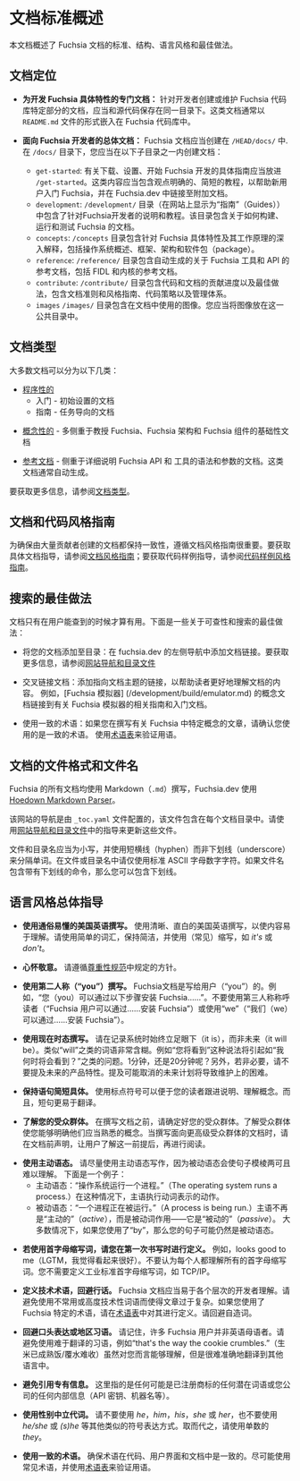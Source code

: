 <!-- 
# Documentation standards overview
 -->
# 文档标准概述

<!-- 
This document outlines standards, structure, tone, and best practices for Fuchsia documentation.
-->
本文档概述了 Fuchsia 文档的标准、结构、语言风格和最佳做法。

<!-- 
## Document locations
 -->
## 文档定位

  <!-- 
  * **Documentation specific to developing a specific Fuchsia feature:**
    Documentation for developers creating or maintaining a specific part of the Fuchsia codebase
    should be kept in the same directory as the source code. These docs are usually in the form of
    `README.md` files embedded throughout the Fuchsia codebase.
  -->
  * **为开发 Fuchsia 具体特性的专门文档：**
    针对开发者创建或维护 Fuchsia 代码库特定部分的文档，应当和源代码保存在同一目录下。这类文档通常以 `README.md` 文件的形式嵌入在 Fuchsia  代码库中。
  <!-- 
  * **General documentation for Fuchsia developers:** Fuchsia documentation should
    be created in <code>/HEAD/docs/</code>.
    In the `/docs/` directory, you should create documentation in one of these sub-directories: 
  -->
  * **面向 Fuchsia 开发者的总体文档：** Fuchsia 文档应当创建在 <code>/HEAD/docs/</code> 中.
    在 `/docs/` 目录下，您应当在以下子目录之一内创建文档：

    * <code>get-started</code>:
       <!-- 
       Specific guidance to download, set up, and start developing on Fuchsia should go in
       `/get-started`. This content should contain opinionated, short tutorials that help new
       users get started on Fuchsia, and link to additional documentation in Fuchsia.dev.
       -->
       有关下载、设置、开始 Fuchsia 开发的具体指南应当放进 `/get-started`。这类内容应当包含观点明确的、简短的教程，以帮助新用户入门 Fuchsia，并在 Fuchsia.dev 中链接至附加文档。
    *  <code>development</code>:
        <!--
        The `/development/` directory (which displays on the site as "Guides") contains
        instructions and tutorials for developers
        working on Fuchsia. This directory includes documentation
        on how to build, run, and test Fuchsia. 
        -->
        `/development/` 目录（在网站上显示为“指南”（Guides））中包含了针对Fuchsia开发者的说明和教程。该目录包含关于如何构建、运行和测试 Fuchsia 的文档。
    *  <code>concepts</code>:
        <!-- 
        The `/concepts` directory contains in-depth explanations of specific features of
        Fuchsia and how they work, including operating system overviews, frameworks, architecture,
        and packages.
        -->
        `/concepts` 目录包含针对 Fuchsia 具体特性及其工作原理的深入解释，包括操作系统概述、框架、架构和软件包（package）。
    *  <code>reference</code>:
        <!--
        The `/reference/` directory contains generated reference docs on Fuchsia tools and APIs,
        including FIDL and kernel reference.
        -->
        `/reference/` 目录包含自动生成的关于 Fuchsia 工具和 API 的参考文档，包括 FIDL 和内核的参考文档。
    *  <code>contribute</code>:
        <!--
        The `/contribute/` directory contains code and documentation contribution processes and
        best practices, including documentation code and style guides, code polcies, and governance.
        -->
        `/contribute/` 目录包含代码和文档的贡献进度以及最佳做法，包含文档准则和风格指南、代码策略以及管理体系。
    *  `images`
        <!--
        The `/images/` directory contains images used in the documentation. You should
        place images in this common directory.
        -->
        `/images/` 目录包含在文档中使用的图像。您应当将图像放在这一公共目录中。

<!-- 
## Document types
 -->
## 文档类型

<!-- 
Most documentation can be divided into the following categories:
 -->
大多数文档可以分为以下几类：

<!-- 
- [Procedural](documentation-types.md#procedural-documentation)
    - Getting started - Initial setup documentation
    - Guides - Task-oriented documentation
 -->
- [程序性的](documentation-types.md#procedural-documentation)
    - 入门 - 初始设置的文档
    - 指南 - 任务导向的文档

<!-- - [Conceptual](documentation-types.md#conceptual-documentation) - Foundational
  documentation focused on teaching more about Fuchsia, Fuchsia architecture, and Fuchsia components -->
- [概念性的](documentation-types.md#conceptual-documentation) - 多侧重于教授 Fuchsia、Fuchsia 架构和 Fuchsia 组件的基础性文档

<!-- 
- [Reference](documentation-types.md#reference-documentation) - Documentation focused on
  detailing the syntax and parameters of Fuchsia APIs and tools. This documentation is usually
  auto-generated.
 -->
- [参考文档](documentation-types.md#reference-documentation) - 侧重于详细说明 Fuchsia API 和 工具的语法和参数的文档。这类文档通常自动生成。

<!-- 
See [Documentation Types](documentation-types.md) for more information.
 -->
要获取更多信息，请参阅[文档类型](documentation-types.md)。

<!-- 
## Documentation and code style guides
 -->
## 文档和代码风格指南

<!-- 
It's important to follow documentation style guidelines to ensure that the documentation
created by a large number of contributors remains consistent. See the
[Documentation style guide](documentation-style-guide.md) for specific documentation guidance and
[Code sample style guide](code-sample-style-guide.md) for code sample guidance. 
-->
为确保由大量贡献者创建的文档都保持一致性，遵循文档风格指南很重要。要获取具体文档指导，请参阅[文档风格指南](documentation-style-guide.md)；要获取代码样例指导，请参阅[代码样例风格指南](code-sample-style-guide.md)。


<!-- 
## Search best practices
 -->
## 搜索的最佳做法
<!-- 
Documentation is only useful when users can find it. Some findability and search best practices
include the following:
 -->
文档只有在用户能查到的时候才算有用。下面是一些关于可查性和搜索的最佳做法：
<!-- 
- Add your document to the table of contents: Add links to documentation in the left sided
  navigation on fuchsia.dev. See [Site navigation and TOC files](documentation-navigation-toc.md)
  for more information.
 -->
 - 将您的文档添加至目录：在 fuchsia.dev 的左侧导航中添加文档链接。要获取更多信息，请参阅[网站导航和目录文件](documentation-navigation-toc.md)  
<!-- 
- Cross-link documentation: Add links to documents on subjects that help readers better understand the
  content of your document. For example, the conceptual document for the [Fuchsia emulator](/development/build/emulator.md)
  links to relevant guides and getting started documents about the Fuchsia emulator.
-->
- 交叉链接文档：添加指向文档主题的链接，以帮助读者更好地理解文档的内容。 例如，[Fuchsia 模拟器] (/development/build/emulator.md) 的概念文档链接到有关 Fuchsia 模拟器的相关指南和入门文档。
<!-- 
- Use consistent terminology: If you're writing about a specific concept in Fuchsia, verify that you are
  using consistent terminology. Use the [glossary](/glossary/README.md) to verify terms.
 -->
- 使用一致的术语：如果您在撰写有关 Fuchsia 中特定概念的文章，请确认您使用的是一致的术语。 使用[术语表](/glossary/README.md)来验证用语。

<!-- 
## Documentation file formats and file names
 -->
## 文档的文件格式和文件名

<!-- 
All documentation for Fuchsia is written in Markdown (`.md`), and Fuchsia.dev
uses the [Hoedown Markdown Parser](https://github.com/hoedown/hoedown).
 -->
Fuchsia 的所有文档均使用 Markdown（`.md`）撰写，Fuchsia.dev 使用 [Hoedown Markdown Parser](https://github.com/hoedown/hoedown)。

<!-- 
The site's navigation is configured by `_toc.yaml` files, which are included in every documentation
directory. Use the guidance in
[Site navigation and TOC files](documentation-navigation-toc.md) to update these files.
 -->
该网站的导航是由 `_toc.yaml` 文件配置的，该文件包含在每个文档目录中。请使用[网站导航和目录文件](documentation-navigation-toc.md)中的指导来更新这些文件。

<!-- 
File and directory names should be lowercase, and separate words with hyphens, not underscores.
Use only standard ASCII alphanumeric characters in file and directory names. If the file name
contains a command with an underscore, then you can include the underscore.
 -->
文件和目录名应当为小写，并使用短横线（hyphen）而非下划线（underscore）来分隔单词。在文件或目录名中请仅使用标准 ASCII 字母数字字符。如果文件名包含带有下划线的命令，那么您可以包含下划线。

<!-- 
## General guidance on style and tone
 -->
## 语言风格总体指导

<!-- 
- **Write in plain U.S. English.** Write in clear, direct U.S. English that makes content
  easy to understand. Use simple words, be concise, and use contractions like _it's_ or _don't_.
 -->
- **使用通俗易懂的美国英语撰写。** 使用清晰、直白的美国英语撰写，以使内容易于理解。请使用简单的词汇，保持简洁，并使用（常见）缩写，如 _it's_ 或 _don't_。
<!-- 
- **Be respectful.** Follow the guidelines set forth in [Respectful Code](/contribute/respectful_code.md).
 -->
- **心怀敬意。** 请遵循[尊重性规范](/contribute/respectful_code.md)中规定的方针。
<!-- 
- **Write in second-person ("you").** Fuchsia documentation is written to the user ("you"). When
  For example, "You can install Fuchsia by doing the following...". Do not refer to the reader in the
  third person ("Fuchsia users can install Fuchsia by...") or use
  "We" ("We can install Fuchsia by...").
 -->
- **使用第二人称（“you”）撰写。** Fuchsia文档是写给用户（“you”）的。例如，“您（you）可以通过以下步骤安装 Fuchsia……”。不要使用第三人称称呼读者（“Fuchsia 用户可以通过……安装 Fuchsia”）或使用“we”（“我们（we）可以通过……安装 Fuchsia”）。
<!-- 
- **Write in present tense.** Always document the system as it is, not as it will be. Words such
  as "will" are very ambiguous. For example "you will see" leads to questions like "when will I see
  this?" In 1 minute or in 20 minutes? In addition, do not refer to future product features unless
  necessary. Mentioning future plans that might not happen becomes a maintenance burden.
 -->
- **使用现在时态撰写。** 请在记录系统时始终立足眼下（it is），而非未来（it will be）。类似“will”之类的词语非常含糊。例如“您将看到”这种说法将引起如“我何时将会看到？”之类的问题。1分钟，还是20分钟呢？另外，若非必要，请不要提及未来的产品特性。提及可能取消的未来计划将导致维护上的困难。
<!-- 
- **Keep sentences short and concrete.** Using punctuation allows your reader to follow
  instructions and understand concepts. Also, short sentences are easier to translate.
 -->
- **保持语句简短具体。** 使用标点符号可以便于您的读者跟进说明、理解概念。而且，短句更易于翻译。
<!-- 
- **Know your audience.** Define your audience before you write a document. Knowing your audience
  allows you to understand what information your audience should be familiar with. When a document
  is meant for a more advanced audience, state that up front and let users know that as a
  prerequisite before reading your document.
 -->
- **了解您的受众群体。** 在撰写文档之前，请确定好您的受众群体。了解受众群体使您能够明确他们应当熟悉的概念。当撰写面向更高级受众群体的文档时，请在文档前声明，让用户了解这一前提后，再进行阅读。
<!-- 
- **Use active voice.** Try to write in active voice since passive voice can
  make sentences ambiguous and hard to understand. Here's an example:
  - Active voice: "The operating system runs a process." In this case, the subject performs the
    action denoted by the verb.
  - Passive voice: "A process is being run." The subject is no longer _active_, but is being acted
    upon by the verb — it's _passive_.
  In most cases, if you use "by" this indicates that your sentence might be still be in passive
  voice.
 -->
- **使用主动语态。** 请尽量使用主动语态写作，因为被动语态会使句子模棱两可且难以理解。 下面是一个例子：
   - 主动语态：“操作系统运行一个进程。”（The operating system runs a process.）在这种情况下，主语执行动词表示的动作。
   - 被动语态：“一个进程正在被运行。”（A process is being run.）主语不再是“主动的”（_active_），而是被动词作用——它是“被动的”（_passive_）。
   大多数情况下，如果您使用了“by”，那么您的句子可能仍然是被动语态。

<!-- 
- **If you use acronyms, define them the first time you write about them.** For
  example, looks good to me (LGTM). Don't assume that everyone will understand all acronyms. You do
  not need to define acronyms that are industry standards such as TCP/IP.
 -->
- **若使用首字母缩写词，请您在第一次书写时进行定义。** 例如，looks good to me（LGTM，我觉得看起来很好）。不要认为每个人都理解所有的首字母缩写词。您不需要定义工业标准首字母缩写词，如 TCP/IP。

<!-- 
- **Define technical terms and avoid jargon.** Fuchsia documentation should be accessible
  to all levels of developers. Avoid overcomplicating documentation with uncommon or highly
  technical words. If you're using Fuchsia-specific terms, define them in
  the [glossary](/glossary/README.md). Avoid invented words.
 -->
- **定义技术术语，回避行话。** Fuchsia 文档应当易于各个层次的开发者理解。请避免使用不常用或高度技术性词语而使得文章过于复杂。如果您使用了 Fuchsia 特定的术语，请在[术语表](/glossary/README.md)中对其进行定义。请回避自造词。

<!-- 
- **Avoid colloquial phrases or regional idioms.** Keep in mind that many Fuchsia users
  may not be native English speakers. Avoid difficult to translate idioms, like
  "that's the way the cookie crumbles." While it might make sense to you, it doesn't translate
  well into other languages.
 -->
- **回避口头表达或地区习语。** 请记住，许多 Fuchsia 用户并非英语母语者。请避免使用难于翻译的习语，例如“that's the way the cookie crumbles.”（生米已成熟饭/覆水难收）虽然对您而言能够理解，但是很难准确地翻译到其他语言中。

<!-- 
- **Avoid referencing proprietary information.** This can refer to any potential terminology or
  product names that may be trademarked or any internal information (API keys, machine names, etc…)
  internal to your company.
 -->
- **避免引用专有信息。** 这里指的是任何可能是已注册商标的任何潜在词语或您公司的任何内部信息（API 密钥、机器名等）。

<!-- 
- **Use gender-neutral pronouns.** Don't use _he, him, his, she,_ or _her,_ and don't use _he/she_ or
  _(s)he_ or other such punctuational approaches. Instead, use the singular _they._
 -->
- **使用性别中立代词。** 请不要使用 _he_，_him_，_his_，_she_ 或 _her_，也不要使用 _he/she_ 或 _(s)he_ 等其他类似的符号表达方式。取而代之，请使用单数的 _they_。

<!-- 
- **Use consistent terminology.** Ensure that terms are consistent in code, UI, and documentation.
  Use common terms when possible, and use the [glossary](/glossary/README.md) to verify terminology.
 -->
- **使用一致的术语。** 确保术语在代码、用户界面和文档中是一致的。尽可能使用常见术语，并使用[术语表](/glossary/README.md)来验证用语。
